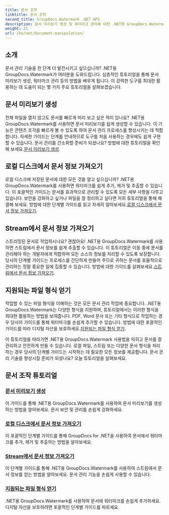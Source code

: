 ```yaml
---
title: 문서 조작
linktitle: 문서 조작
second_title: GroupDocs.Watermark .NET API
description: 문서 미리보기 생성 및 워터마크 관리에 대한 .NET용 GroupDocs.Watermark 자습서를 살펴보세요. 문서 보안 및 관리를 강화합니다.
weight: 21
url: /ko/net/document-manipulation/
---
```

## 소개

문서 관리 기술을 한 단계 더 발전시키고 싶으십니까? .NET용 GroupDocs.Watermark가 여러분을 도와드립니다. 심층적인 튜토리얼을 통해 문서 미리보기 생성, 워터마크 관리 등의 방법을 배우게 됩니다. 이 강력한 도구를 최대한 활용하는 데 도움이 되는 몇 가지 주요 튜토리얼을 살펴보겠습니다.


## 문서 미리보기 생성
 전체 파일을 열지 않고도 문서를 빠르게 미리 보고 싶은 적이 있나요? .NET용 GroupDocs.Watermark를 사용하면 문서 미리보기를 쉽게 생성할 수 있습니다. 이 기능은 콘텐츠 조각을 빠르게 볼 수 있도록 하여 문서 관리 프로세스를 향상시키는 데 적합합니다. 자세한 가이드는 단계를 안내하므로 도구를 처음 사용하는 경우에도 쉽게 구현할 수 있습니다. 문서 관리를 간소화할 준비가 되셨나요? 방법에 대한 튜토리얼을 확인해 보세요.[문서 미리보기 생성](./generate-document-preview/).

## 로컬 디스크에서 문서 정보 가져오기
로컬 디스크에 저장된 문서에 대한 모든 것을 알고 싶으십니까? .NET용 GroupDocs.Watermark를 사용하면 워터마크를 쉽게 추가, 제거 및 추출할 수 있습니다. 이 포괄적인 가이드는 문서를 효과적으로 관리할 수 있도록 모든 세부 사항을 다루고 있습니다. 보안을 강화하고 싶거나 파일을 잘 정리하고 싶다면 저희 튜토리얼을 통해 해결해 보세요. 방법에 대한 단계별 가이드를 읽고 자세히 알아보세요.[로컬 디스크에서 문서 정보 가져오기](./get-document-info-local-disk/).

## Stream에서 문서 정보 가져오기
 스트리밍된 문서로 작업하시나요? 괜찮아요! .NET용 GroupDocs.Watermark를 사용하면 스트림에서 문서 정보를 쉽게 추출할 수 있습니다. 이 튜토리얼은 이동 중에 문서를 관리해야 하는 개발자에게 적합하며 모든 소스의 정보를 처리할 수 있도록 보장합니다. 당사의 단계별 가이드는 프로세스를 간단하게 만들어 주므로 귀하는 문서를 효율적으로 관리하는 정말 중요한 일에 집중할 수 있습니다. 방법에 대한 가이드를 살펴보세요.[스트림에서 문서 정보 가져오기](./get-document-info-stream/).

## 지원되는 파일 형식 얻기
 작업할 수 있는 파일 형식을 이해하는 것은 모든 문서 관리 작업에 중요합니다. .NET용 GroupDocs.Watermark는 다양한 형식을 지원하며, 튜토리얼에서는 이러한 형식을 최대한 활용하는 방법을 보여줍니다. PDF, Word 문서 또는 기타 형식으로 작업하는 경우 당사의 가이드를 통해 워터마크를 손쉽게 추가할 수 있습니다. 방법에 대한 포괄적인 가이드를 따라 디지털 자산을 보호하세요.[지원되는 파일 형식 얻기](./get-supported-file-formats/).

이 튜토리얼을 따라가면 .NET용 GroupDocs.Watermark 사용법을 익히고 문서를 잘 관리하고 안전하게 만들 수 있습니다. 로컬 파일, 스트림 또는 다양한 문서 형식을 처리하는 경우 당사의 단계별 가이드는 시작하는 데 필요한 모든 정보를 제공합니다. 문서 관리 기술을 향상시킬 준비가 되셨나요? 오늘 튜토리얼을 살펴보세요.
## 문서 조작 튜토리얼
### [문서 미리보기 생성](./generate-document-preview/)
이 가이드를 통해 .NET용 GroupDocs.Watermark를 사용하여 문서 미리보기를 생성하는 방법을 알아보세요. 문서 보안 및 관리를 손쉽게 강화하세요.
### [로컬 디스크에서 문서 정보 가져오기](./get-document-info-local-disk/)
이 포괄적인 단계별 가이드를 통해 GroupDocs for .NET을 사용하여 문서에서 워터마크를 추가, 제거 및 추출하는 방법을 알아보세요.
### [Stream에서 문서 정보 가져오기](./get-document-info-stream/)
이 단계별 가이드를 통해 .NET용 GroupDocs.Watermark를 사용하여 스트림에서 문서 정보를 얻는 방법을 알아보세요. 문서 관리 기능을 손쉽게 사용할 수 있습니다.
### [지원되는 파일 형식 얻기](./get-supported-file-formats/)
.NET용 GroupDocs.Watermark를 사용하여 문서에 워터마크를 손쉽게 추가하세요. 디지털 자산을 보호하려면 포괄적인 단계별 가이드를 따르세요.